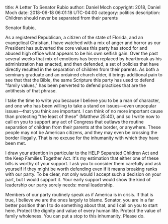 title: A Letter To Senator Rubio
author: Daniel Moch
copyright: 2018, Daniel Moch
date: 2018-06-18 06:01:18 UTC-04:00
category: politics
description: Children should never be separated from their parents

Senator Rubio,

As a registered Republican, a citizen of the state of Florida, and an
evangelical Christian, I have watched with a mix of anger and horror as
our President has subverted the core values this party has stood for and
abused high office what appears to be his own selfish gain. Over the
past several weeks that mix of emotions has been replaced by heartbreak
as his administration has enacted, and then defended, a set of policies
that have directly resulted in the separation of children from their
parents. As both a seminary graduate and an ordained church elder, it
brings additional pain to see that that the Bible, the same Scripture
this party has used to defend "family values," has been perverted to
defend practices that are the antithesis of that phrase.

I take the time to write you because I believe you to be a man of
character, and one who has been willing to take a stand on issues—even
unpopular issues—that you think are important. I can think of no more
important cause than protecting "the least of these" (Matthew 25:40),
and so I write now to call on you to support any act of Congress that
outlaws the routine separation of children from their parents at the
border, or anywhere. These people may not be American citizens, and they
may even be crossing the border illegally. That is no excuse for the
inhumanity with which they have been met.

I draw your attention in particular to the HELP Separated Children Act
and the Keep Families Together Act. It's my estimation that either one
of these bills is worthy of your support. I ask you to consider them
carefully and ask yourself if they might be worth defending even if it
means breaking ranks with our party. To be clear, not only would I
accept such a decision on your part, but I would support it. Your early
support would show the kind of leadership our party sorely needs: moral
leadership.

Members of our party routinely speak as if America is in crisis. If that
is true, I believe we are the ones largely to blame. Senator, you are in
a far better position than I to do something about that, and I call on
you to start here. Protect the dignity and value of every human life.
Protect the value of family wholeness. You can put a stop to this
inhumanity. Please do.
